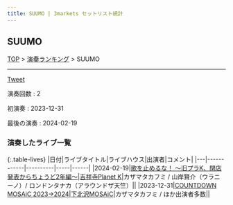 ```yaml
---
title: SUUMO | 3markets セットリスト統計
---
```

## SUUMO


[TOP](/setlist/) > [演奏ランキング](songs.html) > SUUMO

___

<a href="https://twitter.com/share?ref_src=twsrc%5Etfw" data-text="3markets[ ]セットリスト > SUUMO" class="twitter-share-button" data-via="3markets" data-hashtags="3markets" data-related="3markets" data-show-count="false">Tweet</a>

演奏回数
: 2

初演奏
: 2023-12-31

最後の演奏
: 2024-02-19









### 演奏したライブ一覧

{:.table-lives}
|日付|ライブタイトル|ライブハウス|出演者|コメント|
|---|------------|----------|-----|------|
|<span class="nowrap">2024-02-19</span>|[歌を止めるな！ 〜旧プラK、閉店発表からちょうど2年編〜](live105.html)|[吉祥寺Planet K](livehouse003.html)|カザマタカフミ / 山岸賢介（ウラニーノ）/ ロンドンタナカ（アラウンドザ天竺）||
|<span class="nowrap">2023-12-31</span>|[COUNTDOWN MOSAiC 2023→2024](live099.html)|[下北沢MOSAiC](livehouse011.html)|カザマタカフミ / ほか出演者多数||



<script async src="https://platform.twitter.com/widgets.js" charset="utf-8"></script>